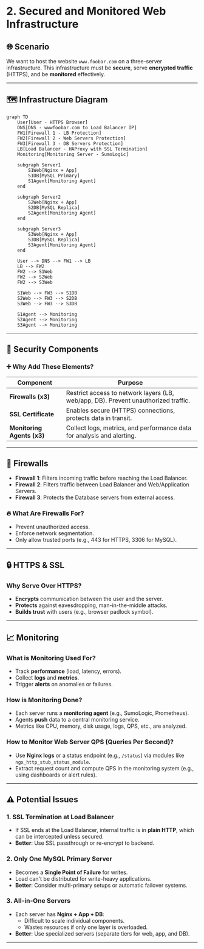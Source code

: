 # 2. Secured and Monitored Web Infrastructure

## 🌐 Scenario

We want to host the website `www.foobar.com` on a three-server infrastructure. This infrastructure must be **secure**, serve **encrypted traffic** (HTTPS), and be **monitored** effectively.

---

## 🗺️ Infrastructure Diagram 



```mermaid
graph TD
    User[User - HTTPS Browser]
    DNS[DNS - wwwfoobar.com to Load Balancer IP]
    FW1[Firewall 1 - LB Protection]
    FW2[Firewall 2 - Web Servers Protection]
    FW3[Firewall 3 - DB Servers Protection]
    LB[Load Balancer - HAProxy with SSL Termination]
    Monitoring[Monitoring Server - SumoLogic]

    subgraph Server1
        S1Web[Nginx + App]
        S1DB[MySQL Primary]
        S1Agent[Monitoring Agent]
    end

    subgraph Server2
        S2Web[Nginx + App]
        S2DB[MySQL Replica]
        S2Agent[Monitoring Agent]
    end

    subgraph Server3
        S3Web[Nginx + App]
        S3DB[MySQL Replica]
        S3Agent[Monitoring Agent]
    end

    User --> DNS --> FW1 --> LB
    LB --> FW2
    FW2 --> S1Web
    FW2 --> S2Web
    FW2 --> S3Web

    S1Web --> FW3 --> S1DB
    S2Web --> FW3 --> S2DB
    S3Web --> FW3 --> S3DB

    S1Agent --> Monitoring
    S2Agent --> Monitoring
    S3Agent --> Monitoring
```

---

## 🔐 Security Components

### ➕ Why Add These Elements?

| Component         | Purpose |
|------------------|---------|
| **Firewalls (x3)** | Restrict access to network layers (LB, web/app, DB). Prevent unauthorized traffic. |
| **SSL Certificate** | Enables secure (HTTPS) connections, protects data in transit. |
| **Monitoring Agents (x3)** | Collect logs, metrics, and performance data for analysis and alerting. |

---

## 🧱 Firewalls

- **Firewall 1**: Filters incoming traffic before reaching the Load Balancer.
- **Firewall 2**: Filters traffic between Load Balancer and Web/Application Servers.
- **Firewall 3**: Protects the Database servers from external access.

### 🔥 What Are Firewalls For?

- Prevent unauthorized access.
- Enforce network segmentation.
- Only allow trusted ports (e.g., 443 for HTTPS, 3306 for MySQL).

---

## 🔒 HTTPS & SSL

### Why Serve Over HTTPS?

- **Encrypts** communication between the user and the server.
- **Protects** against eavesdropping, man-in-the-middle attacks.
- **Builds trust** with users (e.g., browser padlock symbol).

---

## 📈 Monitoring

### What is Monitoring Used For?

- Track **performance** (load, latency, errors).
- Collect **logs** and **metrics**.
- Trigger **alerts** on anomalies or failures.

### How is Monitoring Done?

- Each server runs a **monitoring agent** (e.g., SumoLogic, Prometheus).
- Agents **push** data to a central monitoring service.
- Metrics like CPU, memory, disk usage, logs, QPS, etc., are analyzed.

### How to Monitor Web Server QPS (Queries Per Second)?

- Use **Nginx logs** or a status endpoint (e.g., `/status`) via modules like `ngx_http_stub_status_module`.
- Extract request count and compute QPS in the monitoring system (e.g., using dashboards or alert rules).

---

## ⚠️ Potential Issues

### 1. **SSL Termination at Load Balancer**

- If SSL ends at the Load Balancer, internal traffic is in **plain HTTP**, which can be intercepted unless secured.
- **Better**: Use SSL passthrough or re-encrypt to backend.

### 2. **Only One MySQL Primary Server**

- Becomes a **Single Point of Failure** for writes.
- Load can't be distributed for write-heavy applications.
- **Better**: Consider multi-primary setups or automatic failover systems.

### 3. **All-in-One Servers**

- Each server has **Nginx + App + DB**:
  - Difficult to scale individual components.
  - Wastes resources if only one layer is overloaded.
- **Better**: Use specialized servers (separate tiers for web, app, and DB).

---

